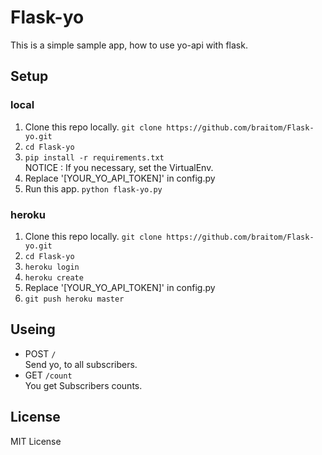 # Flask-yo
This is a simple sample app, how to use yo-api with flask.

## Setup

### local
1. Clone this repo locally. `git clone https://github.com/braitom/Flask-yo.git`
2. `cd Flask-yo`
3. `pip install -r requirements.txt`		
NOTICE : If you necessary, set the VirtualEnv.
4. Replace '[YOUR_YO_API_TOKEN]' in config.py
5. Run this app. `python flask-yo.py`

### heroku
1. Clone this repo locally. `git clone https://github.com/braitom/Flask-yo.git`
2. `cd Flask-yo`
3. `heroku login`
4. `heroku create`
4. Replace '[YOUR_YO_API_TOKEN]' in config.py
6. `git push heroku master`

## Useing
* POST `/`  
Send yo, to all subscribers.
* GET `/count`  
You get Subscribers counts.


## License
MIT License
